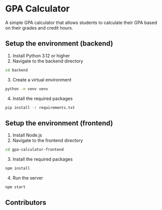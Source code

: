 # GPA Calculator
A simple GPA calculator that allows students to calculate their GPA based on their grades and credit hours.

## Setup the environment (backend)
1. Install Python 3.12 or higher
2. Navigate to the backend directory
```bash
cd backend
```
3. Create a virtual environment
```bash
python -m venv venv
```
4. Install the required packages
```bash
pip install -r requirements.txt
```
<!-- 6. Setup the database

7. Run the server
```bash
flask run
``` -->

## Setup the environment (frontend)
1. Install Node.js
2. Navigate to the frontend directory
```bash
cd gpa-calculator-frontend
```
3. Install the required packages
```bash
npm install
```
4. Run the server
```bash
npm start
```

## Contributors
